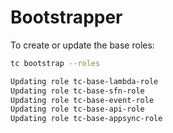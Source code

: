 # Bootstrapper

To create or update the base roles:


```sh
tc bootstrap --roles

Updating role tc-base-lambda-role
Updating role tc-base-sfn-role
Updating role tc-base-event-role
Updating role tc-base-api-role
Updating role tc-base-appsync-role
```
